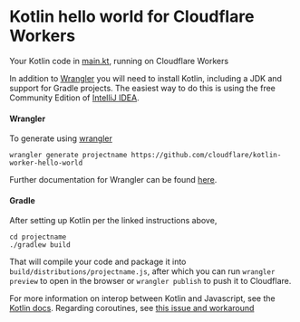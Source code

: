 # Kotlin hello world for Cloudflare Workers

Your Kotlin code in [main.kt](https://github.com/cloudflare/kotlin-worker-hello-world/blob/master/src/main/kotlin/main.kt), running on Cloudflare Workers

In addition to [Wrangler](https://github.com/cloudflare/wrangler) you will need to install Kotlin, including a JDK and support for Gradle projects. The easiest way to do this is using the free Community Edition of [IntelliJ IDEA](https://kotlinlang.org/docs/tutorials/jvm-get-started.html).

#### Wrangler

To generate using [wrangler](https://github.com/cloudflare/wrangler)

```
wrangler generate projectname https://github.com/cloudflare/kotlin-worker-hello-world
```

Further documentation for Wrangler can be found [here](https://developers.cloudflare.com/workers/tooling/wrangler).

#### Gradle

After setting up Kotlin per the linked instructions above,

```
cd projectname
./gradlew build
```

That will compile your code and package it into `build/distributions/projectname.js`, after which you can run `wrangler preview` to open in the browser or `wrangler publish` to push it to Cloudflare.

For more information on interop between Kotlin and Javascript, see the [Kotlin docs](https://kotlinlang.org/docs/reference/js-interop.html).  Regarding coroutines, see [this issue and workaround](https://github.com/cloudflare/kotlin-worker-hello-world/issues/2)

